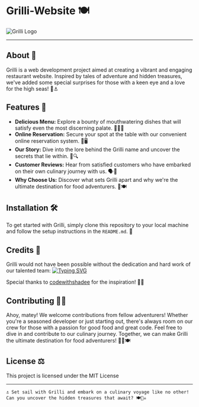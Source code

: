 # Grilli-Website 🍽️

![Grilli Logo](https://raw.githubusercontent.com/codewithsadee/grilli/e23428321f14d6841067f44901ca90223cbd0ed1/assets/images/logo.svg)

---

## About 📜

Grilli is a web development project aimed at creating a vibrant and engaging restaurant website. Inspired by tales of adventure and hidden treasures, we've added some special surprises for those with a keen eye and a love for the high seas! 🌊⚓️

## Features 🌟

- **Delicious Menu:** Explore a bounty of mouthwatering dishes that will satisfy even the most discerning palate. 🍔🍕🥗
- **Online Reservation:** Secure your spot at the table with our convenient online reservation system. 📅🖥️
- **Our Story:** Dive into the lore behind the Grilli name and uncover the secrets that lie within. 📜🔍
- **Customer Reviews:** Hear from satisfied customers who have embarked on their own culinary journey with us. 🗣️👥
- **Why Choose Us:** Discover what sets Grilli apart and why we're the ultimate destination for food adventurers. 🌟🍽️

## Installation 🛠️

To get started with Grilli, simply clone this repository to your local machine and follow the setup instructions in the `README.md`. 🔧

## Credits 🙌

Grilli would not have been possible without the dedication and hard work of our talented team:
[![Typing SVG](https://readme-typing-svg.herokuapp.com?font=Fira+Code&pause=30&multiline=true&random=false&width=423&height=120&lines=Omar+Hesham+Hamed;Abdelrahman+Mohamed+Mahmoud;Abdallah+Hamada;Yousef+Khaled)](https://git.io/typing-svg)

Special thanks to [codewithshadee](https://github.com/codewithsadee) for the inspiration! 🙌🌟

## Contributing 🏴‍☠️

Ahoy, matey! We welcome contributions from fellow adventurers! Whether you're a seasoned developer or just starting out, there's always room on our crew for those with a passion for good food and great code. Feel free to dive in and contribute to our culinary journey. Together, we can make Grilli the ultimate destination for food adventurers! 🏴‍☠️🍽️

## License ⚖️

This project is licensed under the MIT License

---
```
⚓️ Set sail with Grilli and embark on a culinary voyage like no other! Can you uncover the hidden treasures that await? 🍽️🏴‍☠️
```
